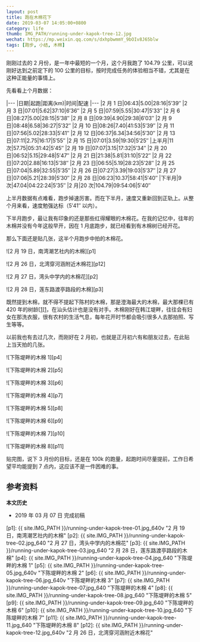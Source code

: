 ```yaml
---
layout: post
title: 跑在木棉花下
date: 2019-03-07 14:05:00+0800
category: life
thumb: IMG_PATH/running-under-kapok-tree-12.jpg
wechat: https://mp.weixin.qq.com/s/dxhpbwmmY_9bOIv8J65blw
tags: [跑步, 小结, 木棉]
---
```


刚刚过去的 2 月份，是一年中最短的一个月，这个月我跑了 104.79 公里，可以说刚好达到之前定下的 100 公里的目标，按时完成任务的体验相当不错，尤其是在这种正能量的事情上。

先看看上个月数据：

|---
|日期|起跑|距离(km)|时间|配速
|---
|2 月 1 日|06:43|5.00|28:16|5′39″
|2 月 3 日|07:01|5.62|37:10|6′36″
|2 月 5 日|07:59|5.55|30:47|5′33″
|2 月 6 日|08:27|5.00|28:15|5′38″
|2 月 8 日|09:39|4.90|29:38|6′03″
|2 月 9 日|08:48|6.58|36:27|5′32″
|2 月 10 日|08:26|7.40|41:53|5′39″
|2 月 11 日|07:56|5.02|28:33|5′41″
|2 月 12 日|06:37|6.34|34:56|5′30″
|2 月 13 日|07:11|2.75|16:17|5′55″
|2 月 15 日|07:01|3.59|19:30|5′25″
|上半月|11 次|57.75|05:31:42|5′45″
|2 月 19 日|07:07|3.15|17:32|5′34″
|2 月 20 日|06:52|5.15|29:48|5′47″
|2 月 21 日|21:38|5.81|31:10|5′22″
|2 月 22 日|07:20|2.88|16:13|5′38″
|2 月 23 日|06:55|5.19|28:23|5′28″
|2 月 25 日|07:04|5.89|32:55|5′35″
|2 月 26 日|07:27|3.39|19:03|5′37″
|2 月 27 日|07:06|5.21|28:39|5′30″
|2 月 28 日|06:23|10.37|58:41|5′40″
|下半月|9 次|47.04|04:22:24|5′35″
|2 月|20 次|104.79|09:54:06|5′40″

上半月数据有点难看，跑步掉速厉害。而在下半月，速度又重新回到正轨上。从整个月来看，速度勉强达标（5′41″ 以内）。

下半月跑步，最让我有印象的还是那些红得耀眼的木棉花。在我的记忆中，往年的木棉并没有今年这般早开，因在 1 月底跑步，就已经看到有木棉树已经开花。

那么下面还是贴几张，这半个月跑步中拍的木棉花。

![2 月 19 日，南湾潮艺社内的木棉][p1]

![2 月 26 日，北湾穿河涵附近木棉花][p12]

![2 月 27 日，湾头中学内的木棉花][p2]

![2 月 28 日，莲东路渡亭路段的木棉][p3]

既然提到木棉，就不得不提起下陈村的木棉，那是澄海最大的木棉，最大那棵已有 420 年的树龄[[1]][1]，在汕头估计也是没有对手。木棉刚好在韩江堤畔，往往会有妇女在那洗衣服，很有农村的生活气息，每年花开时节都会吸引很多人去那拍照、写生等等。

以前我也有去过几次，而刚好在 2 月初，也就是正月初六有和朋友过去，在此贴上当天拍的几张。

![下陈堤畔的木棉 1][p4]

![下陈堤畔的木棉 2][p5]

![下陈堤畔的木棉 3][p6]

![下陈堤畔的木棉 4][p7]

![下陈堤畔的木棉 5][p8]

![下陈堤畔的木棉 6][p9]

![下陈堤畔的木棉 7][p10]

![下陈堤畔的木棉 8][p11]

贴完图，说下 3 月份的目标，还是在 100k 的跑量，起跑时间尽量提前，工作日希望平均能提到 7 点内，这应该不是一件困难的事。

## 参考资料

[1]: http://gsmm.gdf.gov.cn:8070/details_mobile.aspx?id=165691 "下陈木棉名片"

**本文历史**

* 2019 年 03 月 07 日 完成初稿

[p1]: {{ site.IMG_PATH }}/running-under-kapok-tree-01.jpg_640v "2 月 19 日，南湾潮艺社内的木棉"
[p2]: {{ site.IMG_PATH }}/running-under-kapok-tree-02.jpg_640 "2 月 27 日，湾头中学内的木棉花"
[p3]: {{ site.IMG_PATH }}/running-under-kapok-tree-03.jpg_640 "2 月 28 日，莲东路渡亭路段的木棉"
[p4]: {{ site.IMG_PATH }}/running-under-kapok-tree-04.jpg_640 "下陈堤畔的木棉 1"
[p5]: {{ site.IMG_PATH }}/running-under-kapok-tree-05.jpg_640v "下陈堤畔的木棉 2"
[p6]: {{ site.IMG_PATH }}/running-under-kapok-tree-06.jpg_640v "下陈堤畔的木棉 3"
[p7]: {{ site.IMG_PATH }}/running-under-kapok-tree-07.jpg_640 "下陈堤畔的木棉 4"
[p8]: {{ site.IMG_PATH }}/running-under-kapok-tree-08.jpg_640 "下陈堤畔的木棉 5"
[p9]: {{ site.IMG_PATH }}/running-under-kapok-tree-09.jpg_640 "下陈堤畔的木棉 6"
[p10]: {{ site.IMG_PATH }}/running-under-kapok-tree-10.jpg_640 "下陈堤畔的木棉 7"
[p11]: {{ site.IMG_PATH }}/running-under-kapok-tree-11.jpg_640 "下陈堤畔的木棉 8"
[p12]: {{ site.IMG_PATH }}/running-under-kapok-tree-12.jpg_640v "2 月 26 日，北湾穿河涵附近木棉花"
